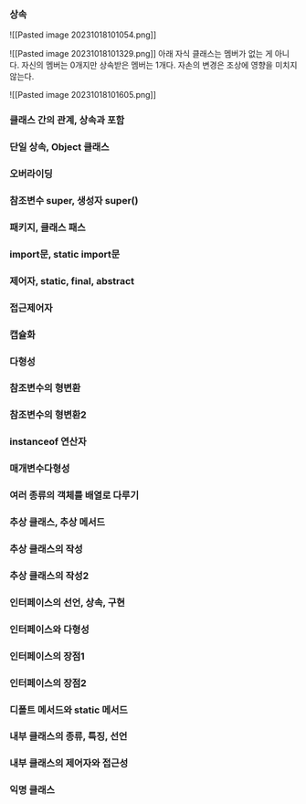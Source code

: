 ### 상속
![[Pasted image 20231018101054.png]]

![[Pasted image 20231018101329.png]]
아래 자식 클래스는 멤버가 없는 게 아니다. 자신의 멤버는 0개지만 상속받은 멤버는 1개다.
자손의 변경은 조상에 영향을 미치지 않는다. 

![[Pasted image 20231018101605.png]]

### 클래스 간의 관계, 상속과 포함






### 단일 상속, Object 클래스



### 오버라이딩



### 참조변수 super, 생성자 super()



### 패키지, 클래스 패스



### import문, static import문


### 제어자, static, final, abstract



### 접근제어자



### 캡슐화





### 다형성



### 참조변수의 형변환




### 참조변수의 형변환2




### instanceof 연산자





### 매개변수다형성




### 여러 종류의 객체를 배열로 다루기





### 추상 클래스, 추상 메서드




### 추상 클래스의 작성




### 추상 클래스의 작성2






### 인터페이스의 선언, 상속, 구현





### 인터페이스와 다형성





### 인터페이스의 장점1





### 인터페이스의 장점2





### 디폴트 메서드와 static 메서드





### 내부 클래스의 종류, 특징, 선언





### 내부 클래스의 제어자와 접근성







### 익명 클래스












